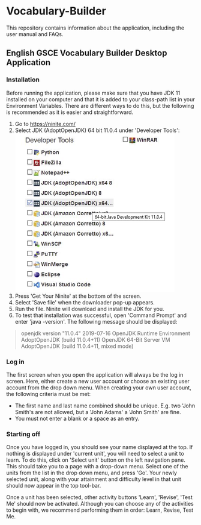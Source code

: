 # Vocabulary-Builder
This repository contains information about the application, including the user manual and FAQs.

## English GSCE Vocabulary Builder Desktop Application

### Installation

Before running the application, please make sure that you have JDK 11 installed on your computer 
and that it is added to your class-path list in your Environment Variables. 
There are different ways to do this, but the following is recommended as it is easier and straightforward. 

1) Go to https://ninite.com/
2) Select JDK (AdoptOpenJDK) 64 bit 11.0.4 under 'Developer Tools': 
![JDK image](images/jdk_ninite.png)
3) Press 'Get Your Ninite' at the bottom of the screen. 
4) Select 'Save file' when the downloader pop-up appears.
5) Run the file. Ninite will download and install the JDK for you.
6) To test that installation was successful, open 'Command Prompt' and enter 'java -version'. The following message should be displayed: 
>openjdk version "11.0.4" 2019-07-16
>OpenJDK Runtime Environment AdoptOpenJDK (build 11.0.4+11)
>OpenJDK 64-Bit Server VM AdoptOpenJDK (build 11.0.4+11, mixed mode)


### Log in

The first screen when you open the application will always be the log in screen. Here, either create a new user 
account or choose an existing user account from the drop down menu. When creating your own user account, the following
criteria must be met: 
* The first name and last name combined should be unique. E.g. two 'John Smith's are not allowed, but a 'John Adams'
a 'John Smith' are fine.
* You must not enter a blank or a space as an entry. 

### Starting off 

Once you have logged in, you should see your name displayed at the top. 
If nothing is displayed under 'current unit', you will need to select a unit to learn. To do this, click on 'Select unit' 
button on the left navigation pane. This should take you to a page with a drop-down menu. Select one of the units from
the list in the drop down menu, and press 'Go'. Your newly selected unit, along with your attainment and difficulty 
level in that unit should now appear in the top tool-bar. 

Once a unit has been selected, other activity buttons 'Learn', 'Revise', 'Test Me' should now be activated. 
Although you can choose any of the activities to begin with, we recommend performing them in order: Learn, Revise, Test Me. 
